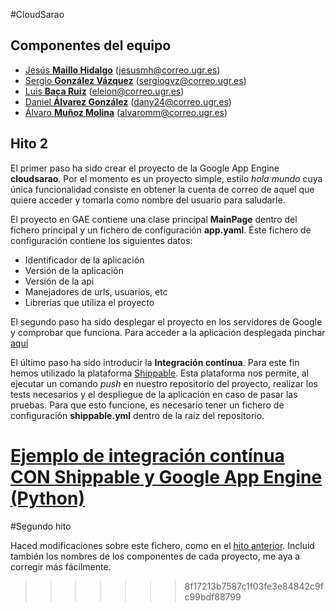 #CloudSarao

Componentes del equipo  
----------------------
- [Jesús **Maillo Hidalgo**](https://github.com/JMailloH) (jesusmh@correo.ugr.es)
- [Sergio **González Vázquez**](https://github.com/sergiogvz) (sergiogvz@correo.ugr.es)
- [Luis **Baca Ruiz**](https://github.com/eleion) (eleion@correo.ugr.es)
- [Daniel **Álvarez González**](https://github.com/Crixo24) (dany24@correo.ugr.es)
- [Álvaro **Muñoz Molina**](https://github.com/alvaromm) (alvaromm@correo.ugr.es)

## Hito 2

El primer paso ha sido crear el proyecto de la Google App Engine **cloudsarao**. Por el momento es un proyecto simple, estilo *hola mundo* cuya única funcionalidad consiste en obtener la cuenta de correo de aquel que quiere acceder y tomarla como nombre del usuario para saludarle.

El proyecto en GAE contiene una clase principal **MainPage** dentro del fichero principal y un fichero de configuración **app.yaml**. Éste fichero de configuración contiene los siguientes datos:

* Identificador de la aplicación
* Versión de la aplicación
* Versión de la api
* Manejadores de urls, usuarios, etc
* Librerías que utiliza el proyecto


El segundo paso ha sido desplegar el proyecto en los servidores de Google y comprobar que funciona. Para acceder a la aplicación desplegada pinchar [aquí](http://cloudsarao.appspot.com/)


El último paso ha sido introducir la **Integración contínua**. Para este fin hemos utilizado la plataforma [Shippable](https://www.shippable.com/). Esta plataforma nos permite, al ejecutar un comando *push* en nuestro repositorio del proyecto, realizar los tests necesarios y el despliegue de la aplicación en caso de pasar las pruebas.
Para que esto funcione, es necesario tener un fichero de configuración **shippable.yml** dentro de la raíz del repositorio.

[Ejemplo de integración contínua CON **Shippable** y Google App Engine (Python)](https://github.com/shippableSamples/sample-python-datastore-appengine/blob/master/shippable.yml)
=======
#Segundo hito

Haced modificaciones sobre este fichero, como en el [hito anterior](hito-1.md). Incluid también los nombres de los componentes de cada proyecto, me aya a corregir más fácilmente.

>>>>>>> 8f17213b7587c1f03fe3e84842c9fc99bdf88799
